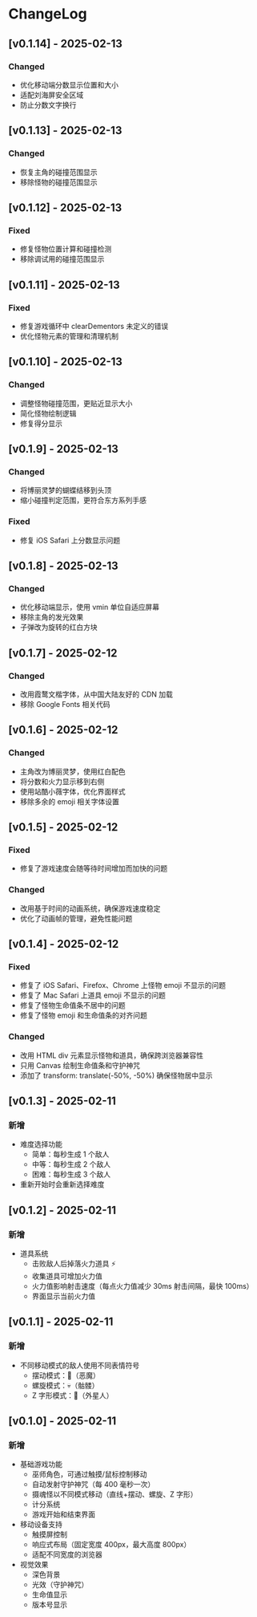# ChangeLog

## [v0.1.14] - 2025-02-13

### Changed
- 优化移动端分数显示位置和大小
- 适配刘海屏安全区域
- 防止分数文字换行

## [v0.1.13] - 2025-02-13

### Changed
- 恢复主角的碰撞范围显示
- 移除怪物的碰撞范围显示

## [v0.1.12] - 2025-02-13

### Fixed
- 修复怪物位置计算和碰撞检测
- 移除调试用的碰撞范围显示

## [v0.1.11] - 2025-02-13

### Fixed
- 修复游戏循环中 clearDementors 未定义的错误
- 优化怪物元素的管理和清理机制

## [v0.1.10] - 2025-02-13

### Changed
- 调整怪物碰撞范围，更贴近显示大小
- 简化怪物绘制逻辑
- 修复得分显示

## [v0.1.9] - 2025-02-13

### Changed
- 将博丽灵梦的蝴蝶结移到头顶
- 缩小碰撞判定范围，更符合东方系列手感

### Fixed
- 修复 iOS Safari 上分数显示问题

## [v0.1.8] - 2025-02-13

### Changed
- 优化移动端显示，使用 vmin 单位自适应屏幕
- 移除主角的发光效果
- 子弹改为旋转的红白方块

## [v0.1.7] - 2025-02-12

### Changed
- 改用霞鹜文楷字体，从中国大陆友好的 CDN 加载
- 移除 Google Fonts 相关代码

## [v0.1.6] - 2025-02-12

### Changed
- 主角改为博丽灵梦，使用红白配色
- 将分数和火力显示移到右侧
- 使用站酷小薇字体，优化界面样式
- 移除多余的 emoji 相关字体设置

## [v0.1.5] - 2025-02-12

### Fixed
- 修复了游戏速度会随等待时间增加而加快的问题

### Changed
- 改用基于时间的动画系统，确保游戏速度稳定
- 优化了动画帧的管理，避免性能问题

## [v0.1.4] - 2025-02-12

### Fixed
- 修复了 iOS Safari、Firefox、Chrome 上怪物 emoji 不显示的问题
- 修复了 Mac Safari 上道具 emoji 不显示的问题
- 修复了怪物生命值条不居中的问题
- 修复了怪物 emoji 和生命值条的对齐问题

### Changed
- 改用 HTML div 元素显示怪物和道具，确保跨浏览器兼容性
- 只用 Canvas 绘制生命值条和守护神咒
- 添加了 transform: translate(-50%, -50%) 确保怪物居中显示

## [v0.1.3] - 2025-02-11

### 新增
- 难度选择功能
  - 简单：每秒生成 1 个敌人
  - 中等：每秒生成 2 个敌人
  - 困难：每秒生成 3 个敌人
- 重新开始时会重新选择难度

## [v0.1.2] - 2025-02-11

### 新增
- 道具系统
  - 击败敌人后掉落火力道具 ⚡
  - 收集道具可增加火力值
  - 火力值影响射击速度（每点火力值减少 30ms 射击间隔，最快 100ms）
  - 界面显示当前火力值

## [v0.1.1] - 2025-02-11

### 新增
- 不同移动模式的敌人使用不同表情符号
  - 摆动模式：👿（恶魔）
  - 螺旋模式：💀（骷髅）
  - Z 字形模式：👾（外星人）

## [v0.1.0] - 2025-02-11

### 新增
- 基础游戏功能
  - 巫师角色，可通过触摸/鼠标控制移动
  - 自动发射守护神咒（每 400 毫秒一次）
  - 摄魂怪以不同模式移动（直线+摆动、螺旋、Z 字形）
  - 计分系统
  - 游戏开始和结束界面
- 移动设备支持
  - 触摸屏控制
  - 响应式布局（固定宽度 400px，最大高度 800px）
  - 适配不同宽度的浏览器
- 视觉效果
  - 深色背景
  - 光效（守护神咒）
  - 生命值显示
  - 版本号显示
